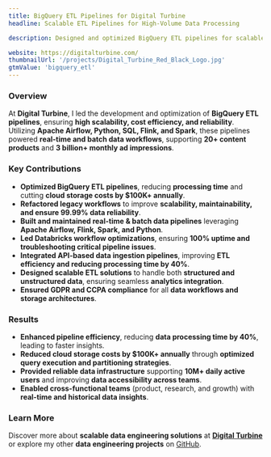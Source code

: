 ```yaml
---
title: BigQuery ETL Pipelines for Digital Turbine
headline: Scalable ETL Pipelines for High-Volume Data Processing

description: Designed and optimized BigQuery ETL pipelines for scalable, high-performance data processing, supporting over 10M daily users and enabling analytics for 3B+ monthly ad impressions.

website: https://digitalturbine.com/
thumbnailUrl: '/projects/Digital_Turbine_Red_Black_Logo.jpg'
gtmValue: 'bigquery_etl'
---
```


### Overview

At **Digital Turbine**, I led the development and optimization of **BigQuery ETL pipelines**, ensuring **high scalability, cost efficiency, and reliability**. Utilizing **Apache Airflow, Python, SQL, Flink, and Spark**, these pipelines powered **real-time and batch data workflows**, supporting **20+ content products** and **3 billion+ monthly ad impressions**.

### Key Contributions

- **Optimized BigQuery ETL pipelines**, reducing **processing time** and cutting **cloud storage costs by $100K+ annually**.
- **Refactored legacy workflows** to improve **scalability, maintainability, and ensure 99.99% data reliability**.
- **Built and maintained real-time & batch data pipelines** leveraging **Apache Airflow, Flink, Spark, and Python**.
- **Led Databricks workflow optimizations**, ensuring **100% uptime and troubleshooting critical pipeline issues**.
- **Integrated API-based data ingestion pipelines**, improving **ETL efficiency and reducing processing time by 40%**.
- **Designed scalable ETL solutions** to handle both **structured and unstructured data**, ensuring seamless **analytics integration**.
- **Ensured GDPR and CCPA compliance** for all **data workflows and storage architectures**.

### Results

- **Enhanced pipeline efficiency**, reducing **data processing time by 40%**, leading to faster insights.
- **Reduced cloud storage costs by $100K+ annually** through **optimized query execution and partitioning strategies**.
- **Provided reliable data infrastructure** supporting **10M+ daily active users** and improving **data accessibility across teams**.
- **Enabled cross-functional teams** (product, research, and growth) with **real-time and historical data insights**.

### Learn More

Discover more about **scalable data engineering solutions** at **[Digital Turbine](https://digitalturbine.com/)** or explore my other **data engineering projects** on [GitHub](https://github.com/evanrosa/).